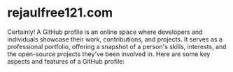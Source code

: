 # rejaulfree121.com
Certainly! A GitHub profile is an online space where developers and individuals showcase their work, contributions, and projects. It serves as a professional portfolio, offering a snapshot of a person's skills, interests, and the open-source projects they've been involved in. Here are some key aspects and features of a GitHub profile:
